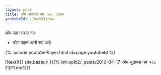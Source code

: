 ```yaml
---
layout: post
title: ओम अनादये नमः १०८ टाइम्स
youtubeId: iIKw63JiHww
---
```

 
 
 ओम महा नाडया नमः  
 
 -  कोण महान ध्वनी रूप आहे 
 
  
 
  
 
 
 
 
 
 


{% include youtubePlayer.html id=page.youtubeId %}
 
[Next]({{ site.baseurl }}{% link  split2/_posts/2016-04-17-ओम सुतापसे नमः १०८ टाइम्स.md%})
 
